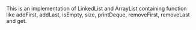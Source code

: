 This is an implementation of LinkedList and ArrayList containing function like addFirst, addLast, isEmpty, size, printDeque, removeFirst, removeLast and get.
